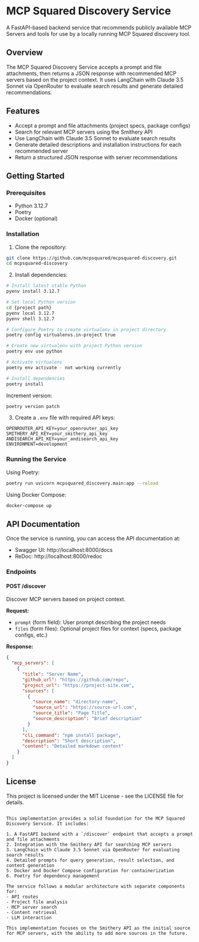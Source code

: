 # MCP Squared Discovery Service

A FastAPI-based backend service that recommends publicly available MCP Servers and tools for use by a locally running MCP Squared discovery tool.

## Overview

The MCP Squared Discovery Service accepts a prompt and file attachments, then returns a JSON response with recommended MCP servers based on the project context. It uses LangChain with Claude 3.5 Sonnet via OpenRouter to evaluate search results and generate detailed recommendations.

## Features

- Accept a prompt and file attachments (project specs, package configs)
- Search for relevant MCP servers using the Smithery API
- Use LangChain with Claude 3.5 Sonnet to evaluate search results
- Generate detailed descriptions and installation instructions for each recommended server
- Return a structured JSON response with server recommendations

## Getting Started

### Prerequisites

- Python 3.12.7
- Poetry
- Docker (optional)

### Installation

1. Clone the repository:
```bash
git clone https://github.com/mcpsquared/mcpsquared-discovery.git
cd mcpsquared-discovery
```

2. Install dependencies:
```bash
# Install latest stable Python
pyenv install 3.12.7

# Set local Python version
cd {project path}
pyenv local 3.12.7
pyenv shell 3.12.7

# Configure Poetry to create virtualenv in project directory
poetry config virtualenvs.in-project true

# Create new virtualenv with project Python version
poetry env use python

# Activate virtualenv
poetry env activate - not working currently

# Install dependencies
poetry install
```

Increment version:

```bash
poetry version patch
```

3. Create a `.env` file with required API keys:
```
OPENROUTER_API_KEY=your_openrouter_api_key
SMITHERY_API_KEY=your_smithery_api_key
ANDISEARCH_API_KEY=your_andisearch_api_key
ENVIRONMENT=development
```

### Running the Service

Using Poetry:
```bash
poetry run uvicorn mcpsquared_discovery.main:app --reload
```

Using Docker Compose:
```bash
docker-compose up
```

## API Documentation

Once the service is running, you can access the API documentation at:
- Swagger UI: http://localhost:8000/docs
- ReDoc: http://localhost:8000/redoc

### Endpoints

#### POST /discover

Discover MCP servers based on project context.

**Request:**
- `prompt` (form field): User prompt describing the project needs
- `files` (form files): Optional project files for context (specs, package configs, etc.)

**Response:**
```json
{
  "mcp_servers": [
    {
      "title": "Server Name",
      "github_url": "https://github.com/repo",
      "project_url": "https://project-site.com",
      "sources": [
        {
          "source_name": "directory-name",
          "source_url": "https://source-url.com",
          "source_title": "Page Title",
          "source_description": "Brief description"
        }
      ],
      "cli_command": "npm install package",
      "description": "Short description",
      "content": "Detailed markdown content"
    }
  ]
}
```

## License

This project is licensed under the MIT License - see the LICENSE file for details.
```

This implementation provides a solid foundation for the MCP Squared Discovery Service. It includes:

1. A FastAPI backend with a `/discover` endpoint that accepts a prompt and file attachments
2. Integration with the Smithery API for searching MCP servers
3. LangChain with Claude 3.5 Sonnet via OpenRouter for evaluating search results
4. Detailed prompts for query generation, result selection, and content generation
5. Docker and Docker Compose configuration for containerization
6. Poetry for dependency management

The service follows a modular architecture with separate components for:
- API routes
- Project file analysis
- MCP server search
- Content retrieval
- LLM interaction

This implementation focuses on the Smithery API as the initial source for MCP servers, with the ability to add more sources in the future.
```
